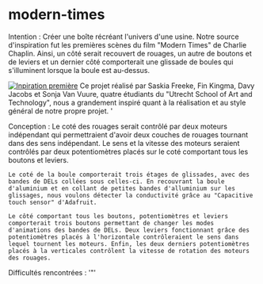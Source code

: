 modern-times
============

Intention : Créer une boîte récréant l'univers d'une usine. Notre source d'inspiration fut les premières scènes du film "Modern Times" de Charlie Chaplin. Ainsi, un côté serait recouvert de rouages, un autre de boutons et de leviers et un dernier côté comporterait une glissade de boules qui s'illuminent lorsque la boule est au-dessus.

[![Inpiration première](http://i.vimeocdn.com/video/70118928_1280x1024.jpg)](https://vimeo.com/12480554)
Ce projet réalisé par Saskia Freeke, Fin Kingma, Davy Jacobs et Sonja Van Vuure, quatre étudiants du "Utrecht School of Art and Technology", nous a grandement inspiré quant à la réalisation et au style général de notre propre projet. 
'

Conception : Le coté des rouages serait contrôlé par deux moteurs indépendant qui permettraient d'avoir deux couches de rouages tournant dans des sens indépendant. Le sens et la vitesse des moteurs seraient contrôlés par deux potentiomètres placés sur le coté comportant tous les boutons et leviers.
    
    Le coté de la boule comporterait trois étages de glissades, avec des bandes de DELs collées sous celles-ci. En recouvrant la boule d'aluminium et en collant de petites bandes d'alluminium sur les glissages, nous voulons détecter la conductivité grâce au "Capacitive touch sensor" d'Adafruit. 

    Le côté comportant tous les boutons, potentiomètres et leviers comporterait trois boutons permettant de changer les modes d'animations des bandes de DELs. Deux leviers fonctionnant grâce des potentiomètres placés à l'horizontale contrôleraient le sens dans lequel tournent les moteurs. Enfin, les deux derniers potentiomètres placés à la verticales contrôlent la vitesse de rotation des moteurs des rouages. 

Difficultés rencontrées : '"'
